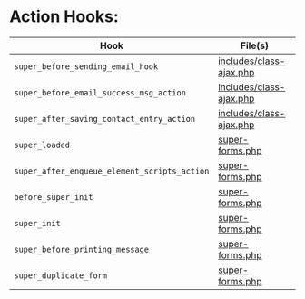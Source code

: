 # Action Hooks:

| Hook | File(s) |
| ------ | ------ |
| `super_before_sending_email_hook` | [includes/class-ajax.php](https://github.com/RensTillmann/super-forms/search?l=PHP&q=super_before_sending_email_hook) |
| `super_before_email_success_msg_action` | [includes/class-ajax.php](https://github.com/RensTillmann/super-forms/search?l=PHP&q=super_before_email_success_msg_action) |
| `super_after_saving_contact_entry_action` | [includes/class-ajax.php](https://github.com/RensTillmann/super-forms/search?l=PHP&q=super_after_saving_contact_entry_action) |
| `super_loaded` | [super-forms.php](https://github.com/RensTillmann/super-forms/search?l=PHP&q=super_loaded) |
| `super_after_enqueue_element_scripts_action` | [super-forms.php](https://github.com/RensTillmann/super-forms/search?l=PHP&q=super_after_enqueue_element_scripts_action) |
| `before_super_init` | [super-forms.php](https://github.com/RensTillmann/super-forms/search?l=PHP&q=before_super_init) |
| `super_init` | [super-forms.php](https://github.com/RensTillmann/super-forms/search?l=PHP&q=super_init) |
| `super_before_printing_message` | [super-forms.php](https://github.com/RensTillmann/super-forms/search?l=PHP&q=super_before_printing_message) |
| `super_duplicate_form` | [super-forms.php](https://github.com/RensTillmann/super-forms/search?l=PHP&q=super_duplicate_form) |
